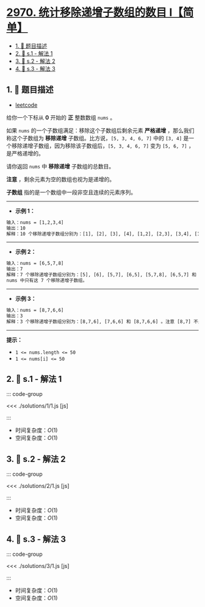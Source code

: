 # [2970. 统计移除递增子数组的数目 I【简单】](https://github.com/tnotesjs/TNotes.leetcode/tree/main/notes/2970.%20%E7%BB%9F%E8%AE%A1%E7%A7%BB%E9%99%A4%E9%80%92%E5%A2%9E%E5%AD%90%E6%95%B0%E7%BB%84%E7%9A%84%E6%95%B0%E7%9B%AE%20I%E3%80%90%E7%AE%80%E5%8D%95%E3%80%91)

<!-- region:toc -->

- [1. 📝 题目描述](#1--题目描述)
- [2. 🎯 s.1 - 解法 1](#2--s1---解法-1)
- [3. 🎯 s.2 - 解法 2](#3--s2---解法-2)
- [4. 🎯 s.3 - 解法 3](#4--s3---解法-3)

<!-- endregion:toc -->

## 1. 📝 题目描述

- [leetcode](https://leetcode.cn/problems/count-the-number-of-incremovable-subarrays-i/)

给你一个下标从 **0** 开始的 **正** 整数数组 `nums` 。

如果 `nums` 的一个子数组满足：移除这个子数组后剩余元素 **严格递增** ，那么我们称这个子数组为 **移除递增** 子数组。比方说，`[5, 3, 4, 6, 7]` 中的 `[3, 4]` 是一个移除递增子数组，因为移除该子数组后，`[5, 3, 4, 6, 7]` 变为 `[5, 6, 7]` ，是严格递增的。

请你返回 `nums` 中 **移除递增** 子数组的总数目。

**注意** ，剩余元素为空的数组也视为是递增的。

**子数组** 指的是一个数组中一段非空且连续的元素序列。

---

- **示例 1：**

```txt
输入：nums = [1,2,3,4]
输出：10
解释：10 个移除递增子数组分别为：[1], [2], [3], [4], [1,2], [2,3], [3,4], [1,2,3], [2,3,4] 和 [1,2,3,4]。移除任意一个子数组后，剩余元素都是递增的。注意，空数组不是移除递增子数组。
```

---

- **示例 2：**

```txt
输入：nums = [6,5,7,8]
输出：7
解释：7 个移除递增子数组分别为：[5], [6], [5,7], [6,5], [5,7,8], [6,5,7] 和 [6,5,7,8] 。
nums 中只有这 7 个移除递增子数组。
```

---

- **示例 3：**

```txt
输入：nums = [8,7,6,6]
输出：3
解释：3 个移除递增子数组分别为：[8,7,6], [7,6,6] 和 [8,7,6,6] 。注意 [8,7] 不是移除递增子数组因为移除 [8,7] 后 nums 变为 [6,6] ，它不是严格递增的。
```

---

**提示：**

- `1 <= nums.length <= 50`
- `1 <= nums[i] <= 50`

## 2. 🎯 s.1 - 解法 1

::: code-group

<<< ./solutions/1/1.js [js]

:::

- 时间复杂度：$O(1)$
- 空间复杂度：$O(1)$

## 3. 🎯 s.2 - 解法 2

::: code-group

<<< ./solutions/2/1.js [js]

:::

- 时间复杂度：$O(1)$
- 空间复杂度：$O(1)$

## 4. 🎯 s.3 - 解法 3

::: code-group

<<< ./solutions/3/1.js [js]

:::

- 时间复杂度：$O(1)$
- 空间复杂度：$O(1)$
